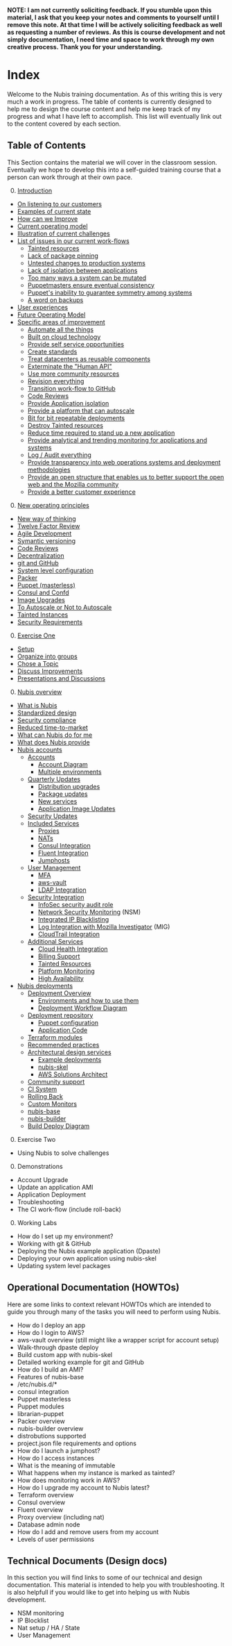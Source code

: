 ﻿**NOTE: I am not currently soliciting feedback. If you stumble upon this material, I ask that you keep your notes and comments to yourself until I remove this note. At that time I will be actively soliciting feedback as well as requesting a number of reviews. As this is course development and not simply documentation, I need time and space to work through my own creative process. Thank you for your understanding.**

# Index
Welcome to the Nubis training documentation. As of this writing this is very much a work in progress. The table of contents is currently designed to help me to design the course content and help me keep track of my progress and what I have left to accomplish. This list will eventually link out to the content covered by each section.

## Table of Contents
This Section contains the material we will cover in the classroom session. Eventually we hope to develop this into a self-guided training course that a person can work through at their own pace.

0. [Introduction](./introduction.md)
 - [On listening to our customers](./introduction.md#on-listening-to-our-customers)
 - [Examples of current state](./introduction.md#examples-of-current-state)
 - [How can we Improve](./introduction.md#how-can-we-improve)
 - [Current operating model](./introduction.md#current-operating-model)
  -  [Illustration of current challenges](./introduction.md#illustration-of-current-challenges)
  - [List of issues in our current work-flows](./introduction.md#list-of-issues-in-our-current-work-flows)
     - [Tainted resources](./introduction.md#tainted-resources)
     - [Lack of package pinning](./introduction.md#lack-of-package-pinning)
     - [Untested changes to production systems](./introduction.md#untested-changes-to-production-systems)
     - [Lack of isolation between applications](./introduction.md#lack-of-isolation-between-applications)
     - [Too many ways a system can be mutated](./introduction.md#too-many-ways-a-system-can-be-mutated)
     - [Puppetmasters ensure eventual consistency](./introduction.md#puppetmasters-ensure-eventual-consistency)
     - [Puppet's inability to guarantee symmetry among systems](./introduction.md#puppets-inability-to-guarantee-symmetry-among-systems)
     - [A word on backups](./introduction.md#a-word-on-backups)
 - [User experiences](./introduction.md#user-experiences)
 - [Future Operating Model](./introduction.md#future-operating-model)
  - [Specific areas of improvement](./introduction.md#specific-areas-of-improvement)
     - [Automate all the things](./introduction.md#automate-all-the-things)
     - [Built on cloud technology](./introduction.md#built-on-cloud-technology)
     - [Provide self service opportunities](./introduction.md#provide-self-service-opportunities)
     - [Create standards](./introduction.md#create-standards)
     - [Treat datacenters as reusable components](./introduction.md#treat-datacenters-as-reusable-components)
     - [Exterminate the "Human API"](./introduction.md#exterminate-the-human-api)
     - [Use more community resources](./introduction.md#use-more-community-resources)
     - [Revision everything](./introduction.md#revision-everything)
     - [Transition work-flow to GitHub](./introduction.md#transition-work-flow-to-github)
     - [Code Reviews](./introduction.md#code-reviews)
     - [Provide Application isolation](./introduction.md#provide-application-isolation)
     - [Provide a platform that can autoscale](./introduction.md#provide-a-platform-that-can-autoscale)
     - [Bit for bit repeatable deployments](./introduction.md#bit-for-bit-repeatable-deployments)
     - [Destroy Tainted resources](./introduction.md#destroy-tainted-resources)
     - [Reduce time required to stand up a new application](./introduction.md#reduce-time-required-to-stand-up-a-new-application)
     - [Provide analytical and trending monitoring for applications and systems](./introduction.md#provide-analytical-and-trending-monitoring-for-applications-and-systems)
     - [Log / Audit everything](./introduction.md#log--audit-everything)
     - [Provide transparency into web operations systems and deployment methodologies](./introduction.md#provide-transparency-into-web-operations-systems-and-deployment-methodologies)
     - [Provide an open structure that enables us to better support the open web and the Mozilla community](./introduction.md#provide-an-open-structure-that-enables-us-to-better-support-the-open-web-and-the-mozilla-community)
     - [Provide a better customer experience](./introduction.md#provide-a-better-customer-experience)
0. [New operating principles](./operating-principles.md)
 - [New way of thinking](./operating-principles.md#new-way-of-thinking)
 - [Twelve Factor Review](./operating-principles.md#twelve-factor-review)
 - [Agile Development](./operating-principles.md#agile-development)
 - [Symantic versioning](./operating-principles.md#symantic-versioning)
 - [Code Reviews](./operating-principles.md#code-reviews)
 - [Decentralization](./operating-principles.md#decentralization)
 - [git and GitHub](./operating-principles.md#git-and-github)
 - [System level configuration](./operating-principles.md#system-level-configuration)
  - [Packer](./operating-principles.md#packer)
  - [Puppet (masterless)](./operating-principles.md#puppet-masterless)
  - [Consul and Confd](./operating-principles.md#consul-and-confd)
 - [Image Upgrades](./operating-principles.md#image-upgrades)
 - [To Autoscale or Not to Autoscale](./operating-principles.md#to-autoscale-or-not-to-autoscale)
 - [Tainted Instances](./operating-principles.md#tainted-instances)
 - [Security Requirements](./operating-principles.md#security-requirements)
0. [Exercise One](./exercise-one.md)
 - [Setup](./exercise-one.md#setup)
 - [Organize into groups](./exercise-one.md#organize-into_groups)
 - [Chose a Topic](./exercise-one.md#chose-a-topic)
 - [Discuss Improvements](./exercise-one.md#discuss-improvements)
 - [Presentations and Discussions](./exercise-one.md#presentations-and-discussions)
0. [Nubis overview](./nubis-overview.md)
 - [What is Nubis](./nubis-overview.md#what-is-nubis)
  - [Standardized design](./nubis-overview.md#standardized-design)
  - [Security compliance](./nubis-overview.md#security-compliance)
  - [Reduced time-to-market](./nubis-overview.md#reduced-time-to-market)
 - [What can Nubis do for me](./nubis-overview.md#what-can-nubis-do-for-me)
 - [What does Nubis provide](./nubis-overview.md#what-does-nubis-provide)
  - [Nubis accounts](./nubis-overview.md#nubis-accounts)
     - [Accounts](./nubis-overview.md#accounts)
         - [Account Diagram](#account-diagram)
         - [Multiple environments](./nubis-overview.md#multiple-environments)
      - [Quarterly Updates](./nubis-overview.md#quarterly-updates)
         - [Distribution upgrades](./nubis-overview.md#distribution-upgrades)
         - [Package updates](./nubis-overview.md#package-updates)
         - [New services](./nubis-overview.md#new-services)
         - [Application Image Updates](./nubis-overview.md#application-image-updates)
      - [Security Updates](./nubis-overview.md#security-updates)
      - [Included Services](./nubis-overview.md#included-services)
         - [Proxies](./nubis-overview.md#proxies)
         - [NATs](./nubis-overview.md#nats)
         - [Consul Integration](./nubis-overview.md#consul-integration)
         - [Fluent Integration](./nubis-overview.md#fluent-integration)
         - [Jumphosts](./nubis-overview.md#jumphosts)
      - [User Management](./nubis-overview.md#user-management)
         - [MFA](./nubis-overview.md#mfa)
         - [aws-vault](./nubis-overview.md#aws-vault)
         - [LDAP Integration](./nubis-overview.md#ldap-integration)
      - [Security Integration](./nubis-overview.md#security-integration)
         - [InfoSec security audit role](./nubis-overview.md#infoSec-security-audit-role)
         - [Network Security Monitoring](./nubis-overview.md#network-security-monitoring) (NSM)
         - [Integrated IP Blacklisting](./nubis-overview.md#integrated-ip-blacklisting)
         - [Log Integration with Mozilla Investigator](./nubis-overview.md#log-integration-with-mozilla-investigator) (MIG)
         - [CloudTrail Integration](./nubis-overview.md#cloudtrail-integration)
      - [Additional Services](./nubis-overview.md#additional-services)
         - [Cloud Health Integration](./nubis-overview.md#cloud-health-integration)
         - [Billing Support](./nubis-overview.md#billing-support)
         - [Tainted Resources](./nubis-overview.md#tainted-resources)
         - [Platform Monitoring](./nubis-overview.md#platform-monitoring)
         - [High Availability](./nubis-overview.md#high-availability)
  - [Nubis deployments](./nubis-overview.md#nubis-deployments)
      - [Deployment Overview](./nubis-overview.md#deployment-overview)
         - [Environments and how to use them](./nubis-overview.md#environments-and-how-to-use-them)
         - [Deployment Workflow Diagram](./nubis-overview.md#deployment-workflow-diagram)
      - [Deployment repository](./nubis-overview.md#deployment-repository)
         - [Puppet configuration](./nubis-overview.md#puppet-configuration)
         - [Application Code](./nubis-overview.md#application-Code)
      - [Terraform modules](./nubis-overview.md#terraform-modules)
      - [Recommended practices](./nubis-overview.md#recommended-practices)
      - [Architectural design services](./nubis-overview.md#architectural-design-services)
         - [Example deployments](./nubis-overview.md#example-deployments)
         - [nubis-skel](./nubis-overview.md#nubis-skel)
         - [AWS Solutions Architect](./nubis-overview.md#aws-solutions-architect)
      - [Community support](./nubis-overview.md#community-support)
      - [CI System](./nubis-overview.md#ci-system)
      - [Rolling Back](./nubis-overview.md#rolling-back)
      - [Custom Monitors](./nubis-overview.md#custom-monitors)
      - [nubis-base](./nubis-overview.md#nubis-base)
      - [nubis-builder](./nubis-overview.md#nubis-builder)
      - [Build Deploy Diagram](./nubis-overview.md#build-deploy-diagram)
0. Exercise Two
 - Using Nubis to solve challenges
0. Demonstrations
 - Account Upgrade
 - Update an application AMI
 - Application Deployment
 - Troubleshooting
 - The CI work-flow (include roll-back)
0. Working Labs
 - How do I set up my environment?
 - Working with git & GitHub
 - Deploying the Nubis example application (Dpaste)
 - Deploying your own application using nubis-skel
 - Updating system level packages

## Operational Documentation (HOWTOs)
Here are some links to context relevant HOWTOs which are intended to guide you through many of the tasks you will need to perform using Nubis.

 - How do I deploy an app
 - How do I login to AWS?
  - aws-vault overview (still might like a wrapper script for account setup)
 - Walk-through dpaste deploy
 - Build custom app with nubis-skel
 - Detailed working example for git and GitHub
 - How do I build an AMI?
  - Features of nubis-base
   - /etc/nubis.d/*
   - consul integration
  - Puppet masterless
   - Puppet modules
   - librarian-puppet
  - Packer overview
  - nubis-builder overview
   - distrobutions supported
   - project.json file requirements and options
 - How do I launch a jumphost?
 - How do I access instances
 - What is the meaning of immutable
 - What happens when my instance is marked as tainted?
 - How does monitoring work in AWS?
 - How do I upgrade my account to Nubis latest?
 - Terraform overview
 - Consul overview
 - Fluent overview
 - Proxy overview (including nat)
 - Database admin node
 - How do I add and remove users from my account
  - Levels of user permissions

## Technical Documents (Design docs)
In this section you will find links to some of our technical and design documentation. This material is intended to help you with troubleshooting. It is also helpfull if you would like to get into helping us with Nubis development.

 - NSM monitoring
 - IP Blocklist
 - Nat setup / HA / State
 - User Management
